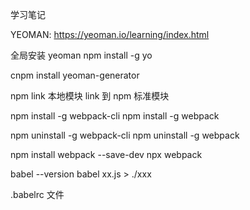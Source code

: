 学习笔记

YEOMAN: https://yeoman.io/learning/index.html

全局安装 yeoman
npm install -g yo

cnpm install yeoman-generator

npm link 本地模块 link 到 npm 标准模块

npm install -g webpack-cli
npm install -g webpack

npm uninstall -g webpack-cli
npm uninstall -g webpack

npm install webpack --save-dev
npx webpack

babel --version
babel xx.js > ./xxx

.babelrc 文件
